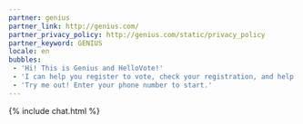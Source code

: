 ```yaml
---
partner: genius
partner_link: http://genius.com/
partner_privacy_policy: http://genius.com/static/privacy_policy
partner_keyword: GENIUS
locale: en
bubbles:
 - 'Hi! This is Genius and HelloVote!'
 - 'I can help you register to vote, check your registration, and help your friends register'
 - 'Try me out! Enter your phone number to start.'
---
```

{% include chat.html %}



